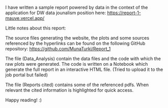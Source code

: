 I have written a sample report powered by data in the context of the application for DW data jounalism position here: https://report-1-mauve.vercel.app/

Little notes about this report:

The source files generating the website, the plots and some sources referenced by the hyperlinks can be found on the following GitHub repository: https://github.com/MunaTurki/Report_1

The file (Data_Analysis) contain the data files and the code with which the raw plots were generated. The code is written on a Notebook which generate the full report in an interactive HTML file. (Tried to upload it to the job portal but failed)

The file (Reports cited) contains some of the referenced pdfs. When relevant the cited information is highlighted for quick access.

 Happy reading! :)
